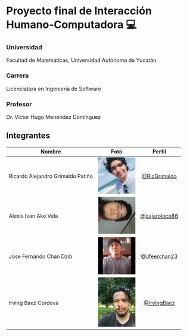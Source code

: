# Proyecto final de Interacción Humano-Computadora :computer:

### Universidad

Facultad de Matemáticas, Universidad Autónoma de Yucatán

### Carrera
Licenciatura en Ingeniería de Software

### Profesor
Dr. Víctor Hugo Menéndez Domínguez

## Integrantes

| Nombre | Foto | Perfil
| ------------- | :---------------: |:---------------: |
|Ricardo Alejandro Grimaldo Patiño  | <img src="/Integrantes/Grimaldo.jpeg" width="100">| [@RicGrimaldo](https://github.com/RicGrimaldo)
|Alexis Ivan Ake Vela | <img src="/Integrantes/Alexis.jpeg" width="100"> | [@pajaroloco86](https://github.com/pajaroloco86)
|Jose Fernando Chan Dzib | <img src="/Integrantes/Fer.jpeg" width="100"> | [@Jfeerchan23](https://github.com/Jfeerchan23)
|Irving Baez Cordova | <img src="/Integrantes/Irving.jpeg" width="100"> | [@IrvingBaez](https://github.com)
